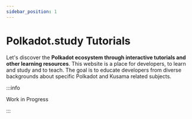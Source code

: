 ```yaml
---
sidebar_position: 1
---
```


# Polkadot.study Tutorials

Let's discover the **Polkadot ecosystem through interactive tutorials and other learning resources**. This website is a place for developers, to learn and study and to teach. The goal is to educate developers from diverse backgrounds about specific Polkadot and Kusama related subjects.

:::info

Work in Progress

:::